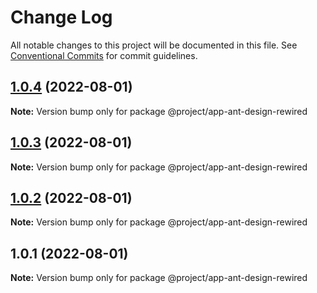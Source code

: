 # Change Log

All notable changes to this project will be documented in this file.
See [Conventional Commits](https://conventionalcommits.org) for commit guidelines.

## [1.0.4](https://gitee.com/sparkparis123/lerna-cli/compare/@project/app-ant-design-rewired@1.0.3...@project/app-ant-design-rewired@1.0.4) (2022-08-01)

**Note:** Version bump only for package @project/app-ant-design-rewired





## [1.0.3](https://gitee.com/sparkparis123/lerna-cli/compare/@project/app-ant-design-rewired@1.0.2...@project/app-ant-design-rewired@1.0.3) (2022-08-01)

**Note:** Version bump only for package @project/app-ant-design-rewired





## [1.0.2](https://gitee.com/sparkparis123/lerna-cli/compare/@project/app-ant-design-rewired@1.0.1...@project/app-ant-design-rewired@1.0.2) (2022-08-01)

**Note:** Version bump only for package @project/app-ant-design-rewired





## 1.0.1 (2022-08-01)

**Note:** Version bump only for package @project/app-ant-design-rewired
